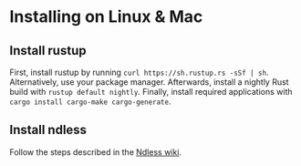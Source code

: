 # Installing on Linux & Mac

## Install rustup

First, install rustup by running `curl https://sh.rustup.rs -sSf | sh`. Alternatively, use your
package manager. Afterwards, install a nightly Rust build with `rustup default nightly`.
Finally, install required applications with `cargo install cargo-make cargo-generate`.

## Install ndless

Follow the steps described in the [Ndless wiki].

[Ndless wiki]: https://github.com/ndless-nspire/Ndless/wiki/Ndless-SDK:-C-and-assembly-development-introduction

